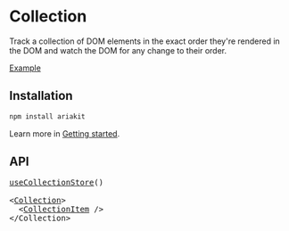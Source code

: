 # Collection

<p data-description>
  Track a collection of DOM elements in the exact order they're rendered in the DOM and watch the DOM for any change to their order.
</p>

<a href="../examples/collection/index.tsx" data-playground>Example</a>

## Installation

```sh
npm install ariakit
```

Learn more in [Getting started](/guide/getting-started).

## API

<pre data-api>
<a href="/api-reference/collection-store">useCollectionStore</a>()

&lt;<a href="/api-reference/collection">Collection</a>&gt;
  &lt;<a href="/api-reference/collection-item">CollectionItem</a> /&gt;
&lt;/Collection&gt;
</pre>
